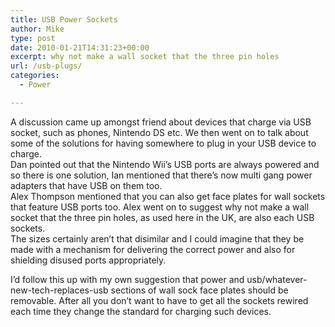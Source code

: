 ```yaml
---
title: USB Power Sockets
author: Mike
type: post
date: 2010-01-21T14:31:23+00:00
excerpt: why not make a wall socket that the three pin holes
url: /usb-plugs/
categories:
  - Power

---
```

A discussion came up amongst friend about devices that charge via USB socket, such as phones, Nintendo DS etc. We then went on to talk about some of the solutions for having somewhere to plug in your USB device to charge.  
Dan pointed out that the Nintendo Wii&#8217;s USB ports are always powered and so there is one solution, Ian mentioned that there&#8217;s now multi gang power adapters that have USB on them too.  
Alex Thompson mentioned that you can also get face plates for wall sockets that feature USB ports too. Alex went on to suggest why not make a wall socket that the three pin holes, as used here in the UK, are also each USB sockets.  
The sizes certainly aren&#8217;t that disimilar and I could imagine that they be made with a mechanism for delivering the correct power and also for shielding disused ports appropriately.

I&#8217;d follow this up with my own suggestion that power and usb/whatever-new-tech-replaces-usb sections of wall sock face plates should be removable. After all you don&#8217;t want to have to get all the sockets rewired each time they change the standard for charging such devices.